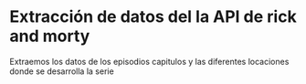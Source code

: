 # Extracción de datos del la API de rick and morty

Extraemos los datos de los episodios capitulos y las diferentes locaciones donde se desarrolla la serie 
